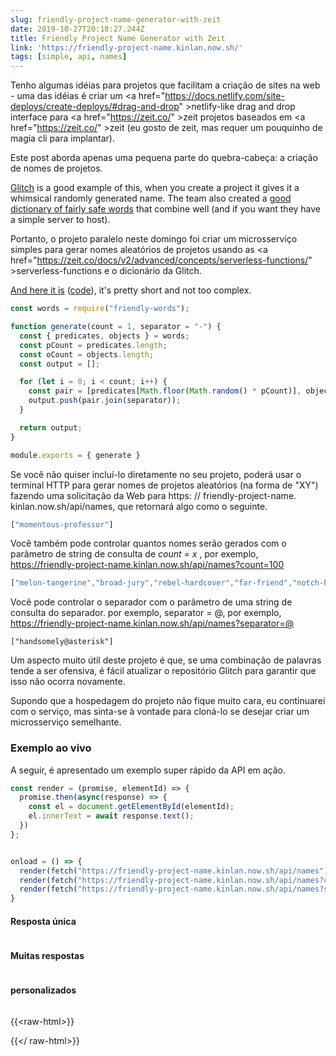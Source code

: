 ```yaml
---
slug: friendly-project-name-generator-with-zeit
date: 2019-10-27T20:18:27.244Z
title: Friendly Project Name Generator with Zeit
link: 'https://friendly-project-name.kinlan.now.sh/'
tags: [simple, api, names]
---
```


Tenho algumas idéias para projetos que facilitam a criação de sites na web - uma das idéias é criar um <a <span class="notranslate">href=&quot;https://docs.netlify.com/site-deploys/create-deploys/#drag-and-drop&quot; &gt;netlify-like drag and drop interface</a> para <a <span class="notranslate">href=&quot;https://zeit.co/&quot; &gt;zeit</a> projetos baseados em <a <span class="notranslate">href=&quot;https://zeit.co/&quot; &gt;zeit</a> (eu gosto de zeit, mas requer um pouquinho de magia cli para implantar).

Este post aborda apenas uma pequena parte do quebra-cabeça: a criação de nomes de projetos.

<a href="https://glitch.com/">Glitch</a> is a good example of this, when you create a project it gives it a whimsical randomly generated name. The team also created a <a href="https://github.com/FogCreek/friendly-words">good dictionary of fairly safe words</a> that combine well (and if you want they have a simple server to host).

Portanto, o projeto paralelo neste domingo foi criar um microsserviço simples para gerar nomes aleatórios de projetos usando as <a <span class="notranslate">href=&quot;https://zeit.co/docs/v2/advanced/concepts/serverless-functions/&quot; &gt;serverless-functions</a> e o dicionário da Glitch.

<a href="https://friendly-project-name.kinlan.now.sh/">And here it is</a> (<a href="https://github.com/PaulKinlan/friendly-project-name-generator">code</a>), it's pretty short and not too complex.

```javascript
const words = require("friendly-words");

function generate(count = 1, separator = "-") {
  const { predicates, objects } = words;
  const pCount = predicates.length;
  const oCount = objects.length;
  const output = [];

  for (let i = 0; i < count; i++) {
    const pair = [predicates[Math.floor(Math.random() * pCount)], objects[Math.floor(Math.random() * oCount)]];
    output.push(pair.join(separator));
  }

  return output;
}

module.exports = { generate }
```

Se você não quiser incluí-lo diretamente no seu projeto, poderá usar o terminal HTTP para gerar nomes de projetos aleatórios (na forma de &quot;XY&quot;) fazendo uma solicitação da Web para https: // friendly-project-name. kinlan.now.sh/api/names, que retornará algo como o seguinte.

```javascript
["momentous-professor"]
```

Você também pode controlar quantos nomes serão gerados com o parâmetro de string de consulta de <i>count = x</i> , por exemplo, https://friendly-project-name.kinlan.now.sh/api/names?count=100

```javascript
["melon-tangerine","broad-jury","rebel-hardcover","far-friend","notch-hornet","principled-wildcat","level-pilot","steadfast-bovid","holistic-plant","expensive-ulna","sixth-gear","political-wrench","marred-spatula","aware-weaver","awake-pair","nosy-hub","absorbing-petunia","rhetorical-birth","paint-sprint","stripe-reward","fine-guardian","coconut-jumbo","spangle-eye","sudden-euphonium","familiar-fossa","third-seaplane","workable-cough","hot-light","diligent-ceratonykus","literate-cobalt","tranquil-sandalwood","alabaster-pest","sage-detail","mousy-diascia","burly-food","fern-pie","confusion-capybara","harsh-asterisk","simple-triangle","brindle-collard","destiny-poppy","power-globeflower","ruby-crush","absorbed-trollius","meadow-blackberry","fierce-zipper","coal-mailbox","sponge-language","snow-lawyer","adjoining-bramble","deserted-flower","able-tortoise","equatorial-bugle","neat-evergreen","pointy-quart","occipital-tax","balsam-fork","dear-fairy","polished-produce","darkened-gondola","sugar-pantry","broad-slouch","safe-cormorant","foregoing-ostrich","quasar-mailman","glittery-marble","abalone-titanosaurus","descriptive-arch","nickel-ostrich","historical-candy","mire-mistake","painted-eater","pineapple-sassafras","pastoral-thief","holy-waterlily","mewing-humor","bubbly-cave","pepper-situation","nosy-colony","sprout-aries","cyan-bestseller","humorous-plywood","heavy-beauty","spiral-riverbed","gifted-income","lead-kiwi","pointed-catshark","ninth-ocean","purple-toucan","tundra-cut","coal-geography","icy-lunaria","agate-wildcat","respected-garlic","polar-almandine","periodic-narcissus","carbonated-waiter","lavish-breadfruit","confirmed-brand","repeated-period"]
```

Você pode controlar o separador com o parâmetro de uma string de consulta do separador. por exemplo, separator = @, por exemplo, https://friendly-project-name.kinlan.now.sh/api/names?separator=@

```
["handsomely@asterisk"]
```

Um aspecto muito útil deste projeto é que, se uma combinação de palavras tende a ser ofensiva, é fácil atualizar o repositório Glitch para garantir que isso não ocorra novamente.

Supondo que a hospedagem do projeto não fique muito cara, eu continuarei com o serviço, mas sinta-se à vontade para cloná-lo se desejar criar um microsserviço semelhante.

### Exemplo ao vivo

A seguir, é apresentado um exemplo super rápido da API em ação.

```javascript
const render = (promise, elementId) => {
  promise.then(async(response) => {
    const el = document.getElementById(elementId);
    el.innerText = await response.text();
  })
};


onload = () => {
  render(fetch("https://friendly-project-name.kinlan.now.sh/api/names"), "basic");
  render(fetch("https://friendly-project-name.kinlan.now.sh/api/names?count=100"), "many");
  render(fetch("https://friendly-project-name.kinlan.now.sh/api/names?separator=@"), "separator");
}
```

#### Resposta única
<pre id="basic"></pre>

#### Muitas respostas
<pre id="many"></pre>

#### personalizados
<pre id="separator"></pre>

{{&lt;raw-html&gt;}}

<style>
pre {
  overflow: auto;
}
</style>
<script>
const render = (promise, elementId) => {
  promise.then(async(response) => {
    const el = document.getElementById(elementId);
    el.innerText = await response.text();
  })
};

addEventListener (&#39;load&#39;, () =&gt; {render (buscar (&quot;https://friendly-project-name.kinlan.now.sh/api/names&quot;), &quot;basic&quot;); render (buscar (&quot;https: //friendly-project-name.kinlan.now.sh/api/names?count=100 &quot;),&quot; many &quot;); render (fetch (&quot; https://friendly-project-name.kinlan.now.sh/ api / names? separator = @ &quot;),&quot; separator &quot;);});
</script>

{{&lt;/ raw-html&gt;}}
